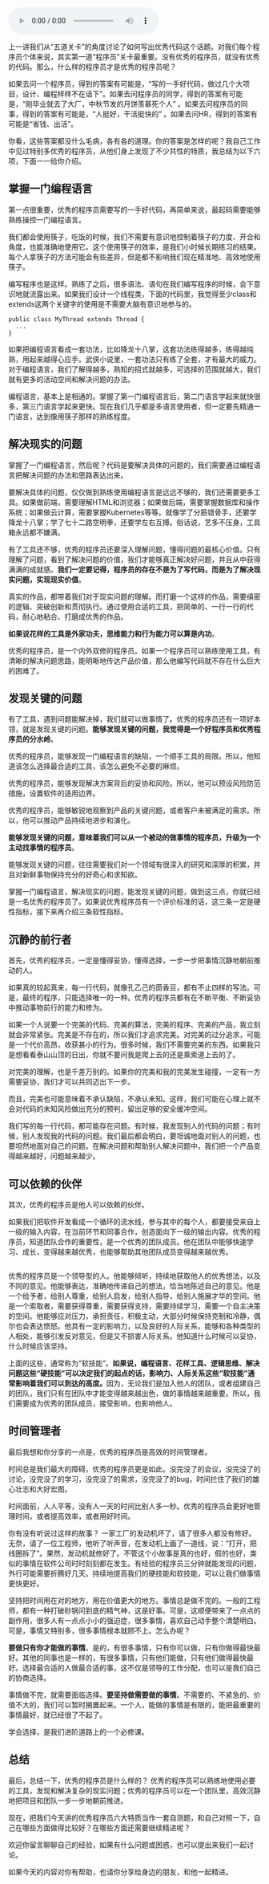 <audio title="03 _ 优秀程序员的六个关键特质" src="https://static001.geekbang.org/resource/audio/d3/86/d33039b81e141192724d5281dc08c686.mp3" controls="controls"></audio> 
<p>上一讲我们从“五道关卡”的角度讨论了如何写出优秀代码这个话题。对我们每个程序员个体来说，其实第一道“程序员”关卡最重要。没有优秀的程序员，就没有优秀的代码。那么，什么样的程序员才是优秀的程序员呢？</p><p>如果去问一个程序员，得到的答案有可能是，“写的一手好代码，做过几个大项目，设计、编程样样不在话下”。如果去问程序员的同学，得到的答案有可能是，“刚毕业就去了大厂，中秋节发的月饼羡慕死个人” 。如果去问程序员的同事，得到的答案有可能是，“人挺好，干活挺快的” 。如果去问HR，得到的答案有可能是“省钱、出活”。</p><p>你看，这些答案都没什么毛病，各有各的道理。你的答案是怎样的呢？我自己工作中见过特别多优秀的程序员，从他们身上发现了不少共性的特质，我总结为以下六项，下面一一给你介绍。</p><h2>掌握一门编程语言</h2><p>第一点很重要，优秀的程序员需要写的一手好代码，再简单来说，最起码需要能够熟练操控一门编程语言。</p><p>我们都会使用筷子，吃饭的时候，我们不需要有意识地控制着筷子的力度、开合和角度，也能准确地使用它。这个使用筷子的效率，是我们小时候长期练习的结果。每个人拿筷子的方法可能会有些差异，但是都不影响我们现在精准地、高效地使用筷子。</p><p>编写程序也是这样。熟练了之后，很多语法、语句在我们编写程序的时候，会下意识地就流露出来。如果我们设计一个线程类，下面的代码里，我觉得至少class和extends这两个关键字的使用是不需要大脑有意识地参与的。</p><!-- [[[read_end]]] --><pre><code>public class MyThread extends Thread {
  ...
}
</code></pre><p>如果把编程语言看成一套功法，比如降龙十八掌，这套功法练得越多，练得越纯熟，用起来越得心应手。武侠小说里，一套功法只有练了全套，才有最大的威力。对于编程语言，我们了解得越多，熟知的招式就越多，可选择的范围就越大，我们就有更多的活动空间和解决问题的办法。</p><p>编程语言，基本上是相通的。掌握了第一门编程语言后，第二门语言学起来就快很多，第三门语言学起来更快。现在我们几乎都是多语言使用者，但一定要先精通一门语言，达到像用筷子那样的熟练程度。</p><h2>解决现实的问题</h2><p>掌握了一门编程语言，然后呢？代码是要解决具体的问题的，我们需要通过编程语言把解决问题的办法和思路表达出来。</p><p>要解决具体的问题，仅仅做到熟练使用编程语言是远远不够的，我们还需要更多工具。如果做前端，需要理解HTML和浏览器；如果做后端，需要掌握数据库和操作系统；如果做云计算，需要掌握Kubernetes等等。就像学了分筋错骨手，还要学降龙十八掌；学了七十二路空明拳，还要学左右互搏。俗话说，艺多不压身，工具箱永远都不嫌满。</p><p>有了工具还不够，优秀的程序员还要深入理解问题，懂得问题的最核心价值。只有理解了问题，看到了解决问题的价值，我们才能够真正解决好问题，并且从中获得满满的成就感。<strong>我们一定要记得，程序员的存在不是为了写代码，而是为了解决现实问题，实现现实价值</strong>。</p><p>真实的作品，都带着我们对于现实问题的理解。而打磨一个这样的作品，需要缜密的逻辑、突破创新和贯彻执行。通过使用合适的工具，把简单的、一行一行的代码，耐心地粘合、打磨成优秀的作品。</p><p><strong>如果说花样的工具是外家功夫，思维能力和行为能力可以算是内功</strong>。</p><p>优秀的程序员，是一个内外双修的程序员。如果一个程序员可以熟练使用工具，有清晰的解决问题思路，能明晰地传达产品价值，那么他编写代码就不存在什么巨大的困难了。</p><h2>发现关键的问题</h2><p>有了工具，遇到问题能解决掉，我们就可以做事情了。优秀的程序员还有一项好本领，就是发现关键的问题。<strong>能够发现关键的问题，我觉得是一个好程序员和优秀程序员的分水岭</strong>。</p><p>优秀的程序员，能够发现一门编程语言的缺陷，一个顺手工具的局限。所以，他知道该怎么选择最合适的工具，该怎么避免不必要的麻烦。</p><p>优秀的程序员，能够发现解决方案背后的妥协和风险。所以，他可以预设风险防范措施，设置软件的适用边界。</p><p>优秀的程序员，能够敏锐地观察到产品的关键问题，或者客户未被满足的需求。所以，他可以推动产品持续地进步和演化。</p><p><strong>能够发现关键的问题，意味着我们可以从一个被动的做事情的程序员，升级为一个主动找事情的程序员</strong>。</p><p>能够发现关键的问题，往往需要我们对一个领域有很深入的研究和深厚的积累，并且对新鲜事物保持充分的好奇心和求知欲。</p><p>掌握一门编程语言，解决现实的问题，能发现关键的问题，做到这三点，你就已经是一名优秀的程序员了。如果说优秀程序员有一个评价标准的话，这三条一定是硬性指标，接下来再介绍三条软性指标。</p><h2>沉静的前行者</h2><p>首先，优秀的程序员，一定是懂得妥协，懂得选择，一步一步把事情沉静地朝前推动的人。</p><p>如果真的较起真来，每一行代码，就像孔乙己的茴香豆，都有不止四样的写法。可是，最终的程序，只能选择唯一的一种。优秀的程序员都有在不断平衡、不断妥协中推动事物前行的能力和修为。</p><p>如果一个人说要一个完美的代码、完美的算法，完美的程序、完美的产品，我立刻就会非常紧张。完美是不存在的，所以我们才追求完美。对完美的过分追求，可能是一个代价高昂，收获甚小的行为。很多时候，我们不需要完美的东西。如果我只是想看看泰山山顶的日出，你就不要问我是爬上去的还是乘索道上去的了。</p><p>对完美的理解，也是千差万别的。如果你的完美和我的完美发生碰撞，一定有一方需要妥协，我们才可以共同迈出下一步。</p><p>而且，完美也可能意味着不承认缺陷，不承认未知。这样，我们可能在心理上就不会对代码的未知风险做出充分的预判，留出足够的安全缓冲空间。</p><p>我们写的每一行代码，都可能存在问题。有时候，我发现别人的代码的问题；有时候，别人发现我的代码的问题。我们最后都会明白，要坦诚地面对别人的问题，也要坦然地面对自己的问题。在解决问题和帮助别人解决问题中，我们把一个产品变得越来越好，问题越来越少。</p><h2>可以依赖的伙伴</h2><p>其次，优秀的程序员是他人可以依赖的伙伴。</p><p>如果我们把软件开发看成一个循环的流水线，参与其中的每个人，都要接受来自上一级的输入内容，在当前环节和同事合作，创造面向下一级的输出内容。优秀的程序员，知道团队合作的重要性，是一个优秀的团队成员。他在团队中能够快速学习、成长，变得越来越优秀，也能够帮助其他团队成员变得越来越优秀。</p><p><img src="https://static001.geekbang.org/resource/image/00/d6/009586150d3d895bb129ab2d0e8ee9d6.png" alt=""></p><p>优秀的程序员是一个领导型的人。他能够倾听，持续地获取他人的优秀想法，以及不同的意见。他能够表达，准确地传递自己的想法，恰当地陈述自己的意见。他是一个给予者，给别人尊重，给别人启发，给别人指导，给别人施展才华的空间。他是一个索取者，需要获得尊重，需要获得支持，需要持续学习，需要一个自主决策的空间。他能够应对压力，承担责任，积极主动，大部分时候保持克制和冷静，偶尔也会表达愤怒。他具有一定的影响力，以及良好的人际关系，能够和各种类型的人相处，能够引发反对意见，但是又不损害人际关系。他知道什么时候可以妥协，什么时候应该坚持。</p><p>上面的这些，通常称为“软技能”。<strong>如果说，编程语言、花样工具、逻辑思维、解决问题这些“硬技能”可以决定我们的起点的话，影响力、人际关系这些“软技能”通常影响着我们可以到达的高度。</strong>因为，无论我们是加入他人的团队，或者组建自己的团队，我们只有在团队中才能变得越来越出色，做的事情越来越重要。所以，我们需要成为优秀的团队成员，接受影响，也影响他人。</p><h2>时间管理者</h2><p>最后我想和你分享的一点是，优秀的程序员是高效的时间管理者。</p><p>时间总是我们最大的障碍，优秀的程序员更是如此。没完没了的会议，没完没了的讨论，没完没了的学习，没完没了的需求，没完没了的bug，时间拦住了我们的雄心壮志和大好宏图。</p><p>时间面前，人人平等，没有人一天的时间比别人多一秒。优秀的程序员会更好地管理时间，或者提高效率，或者用好时间。</p><p>你有没有听说过这样的故事？ 一家工厂的发动机坏了，请了很多人都没有修好。无奈，请了一位工程师，他听了听声音，在发动机上画了一道线，说：“打开，把线圈拆了”。果然，发动机就修好了。不管这个小故事是真的也好，假的也好，类似的事情在软件公司时时刻刻都在发生。有经验的程序员三分钟就能发现的问题，外行可能需要折腾好几天。持续地提高我们的硬技能和软技能，可以让我们做事情更快更好。</p><p>坚持把时间用在对的地方，用在价值更大的地方。事情总是做不完的。一般的工程师，都有一种打破砂锅问到底的精气神，这是好事。可是，这顺便带来了一点点的副作用，很多人有一点点小小的强迫症，很多事情，喜欢自己动手整个清楚明白。可是，事情又特别多，很多事情根本就顾不上。怎么办呢？</p><p><strong>要做只有你才能做的事情</strong>。是的，有很多事情，只有你可以做，只有你做得最快最好。其他的同事也是一样的，有很多事情，只有他们能做，只有他们做得最快最好。选择最合适的人做最合适的事，这不仅是领导的工作分配，也可以是我们自己的协商选择。</p><p>事情做不完，就需要面临选择。<strong>要坚持做需要做的事情</strong>。不需要的、不紧急的、价值不大的，我们可以暂时搁置起来。一个人，能做的事情是有限的，能把最重要的事情最好，就已经很了不起了。</p><p>学会选择，是我们进阶道路上的一个必修课。</p><h2>总结</h2><p>最后，总结一下，优秀的程序员是什么样的？ 优秀的程序员可以熟练地使用必要的工具，发现和解决复杂的现实问题；优秀的程序员可以在一个团队里，高效沉静地把项目和团队一步一步地朝前推进。</p><p>现在，把我们今天讲的优秀程序员六大特质当作一套自测题，和自己对照一下，自己在哪些方面做得比较好？在哪些方面还需要继续精进呢？</p><p>欢迎你留言聊聊自己的经验，如果有什么问题或困惑，也可以提出来我们一起讨论。</p><p><span class="orange">如果今天的内容对你有帮助，也请你分享给身边的朋友，和他一起精进。</span></p><p></p>